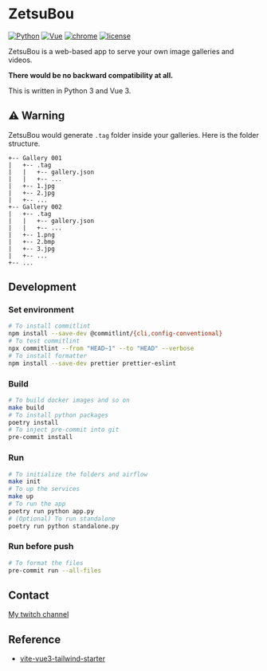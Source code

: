 # ZetsuBou

[![Python](https://img.shields.io/badge/Python-3.8-yellow.svg)](https://www.python.org/downloads/release/python-3811/)
[![Vue](https://img.shields.io/badge/Vue-3.0.11-yellow.svg)](https://v3.vuejs.org/)
[![chrome](https://img.shields.io/badge/Chrome-102.0.5005.63-yellow.svg)](https://www.google.com/intl/en_us/chrome/)
[![license](https://img.shields.io/badge/License-MIT-yellow.svg)](https://www.google.com/intl/en_us/chrome/)

ZetsuBou is a web-based app to serve your own image galleries and videos.

**There would be no backward compatibility at all.**

This is written in Python 3 and Vue 3.

## ⚠️ Warning

ZetsuBou would generate `.tag` folder inside your galleries. Here is the folder structure.

```text
+-- Gallery 001
|   +-- .tag
|   |   +-- gallery.json
|   |   +-- ...
|   +-- 1.jpg
|   +-- 2.jpg
|   +-- ...
+-- Gallery 002
|   +-- .tag
|   |   +-- gallery.json
|   |   +-- ...
|   +-- 1.png
|   +-- 2.bmp
|   +-- 3.jpg
|   +-- ...
+-- ...
```

## Development

### Set environment

```bash
# To install commitlint
npm install --save-dev @commitlint/{cli,config-conventional}
# To test commitlint
npx commitlint --from "HEAD~1" --to "HEAD" --verbose
# To install formatter
npm install --save-dev prettier prettier-eslint
```

### Build

```bash
# To build docker images and so on
make build
# To install python packages
poetry install
# To inject pre-commit into git
pre-commit install
```

### Run

```bash
# To initialize the folders and airflow
make init
# To up the services
make up
# To run the app
poetry run python app.py
# (Optional) To run standalone
poetry run python standalone.py
```

### Run before push

```bash
# To format the files
pre-commit run --all-files
```

## Contact

[My twitch channel](https://www.twitch.tv/demonic22)

## Reference

- [vite-vue3-tailwind-starter](https://github.com/web2033/vite-vue3-tailwind-starter)
